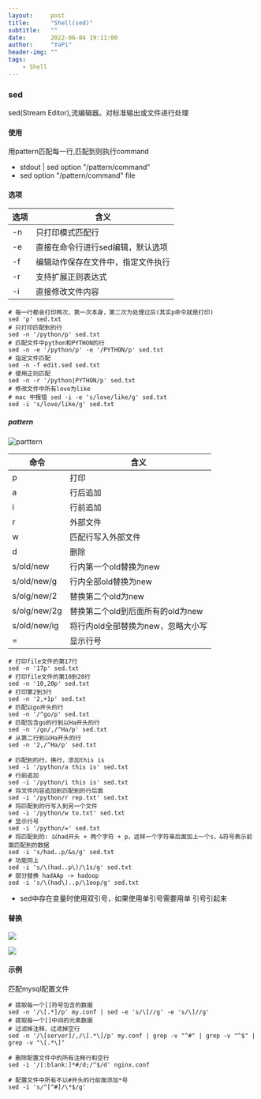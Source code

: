```yaml
---
layout:     post
title:      "Shell(sed)"
subtitle:   ""
date:       2022-06-04 19:11:00
author:     "YaPi"
header-img: ""
tags:
    - Shell
---
```


### sed
sed(Stream Editor),流编辑器。对标准输出或文件进行处理
#### 使用
用pattern匹配每一行,匹配到则执行command
- stdout | sed option "/pattern/command"
- sed option "/pattern/command" file

#### 选项

| 选项  | 含义                 |
|-----|--------------------|
| -n  | 只打印模式匹配行           |
| -e  | 直接在命令行进行sed编辑，默认选项 |
| -f  | 编辑动作保存在文件中，指定文件执行  |
| -r  | 支持扩展正则表达式          |
| -i  | 直接修改文件内容           |

```shell
# 每一行都会打印两次，第一次本身，第二次为处理过后(其实p命令就是打印)
sed 'p' sed.txt
# 只打印匹配到的行
sed -n '/python/p' sed.txt
# 匹配文件中python和PYTHON的行
sed -n -e '/python/p' -e '/PYTHON/p' sed.txt
# 指定文件匹配
sed -n -f edit.sed sed.txt
# 使用正则匹配
sed -n -r '/python|PYTHON/p' sed.txt
# 修改文件中所有love为like
# mac 中报错 sed -i -e 's/love/like/g' sed.txt
sed -i 's/love/like/g' sed.txt
```

##### pattern

![parttern](https://blog-1257627424.cos.ap-chengdu.myqcloud.com/shell/sed-pattern.png)



| 命令           | 含义                    |
|--------------|-----------------------|
| p            | 打印                    |
| a            | 行后追加                  |
| i            | 行前追加                  |
| r            | 外部文件                  |
| w            | 匹配行写入外部文件             |
| d            | 删除                    |
| s/old/new    | 行内第一个old替换为new        |
| s/old/new/g  | 行内全部old替换为new         |
| s/olg/new/2  | 替换第二个old为new          |
| s/olg/new/2g | 替换第二个old到后面所有的old为new |
| s/old/new/ig | 将行内old全部替换为new，忽略大小写  |
| =            | 显示行号                  |

```shell
# 打印file文件的第17行
sed -n '17p' sed.txt
# 打印file文件的第10到20行
sed -n '10,20p' sed.txt
# 打印第2到3行
sed -n '2,+1p' sed.txt
# 匹配以go开头的行
sed -n '/^go/p' sed.txt
# 匹配包含go的行到以Ha开头的行
sed -n '/go/,/^Ha/p' sed.txt
# 从第二行到以Ha开头的行
sed -n '2,/^Ha/p' sed.txt
```

```shell
# 匹配到的行，换行，添加this is 
sed -i '/python/a this is' sed.txt
# 行前追加
sed -i '/python/i this is' sed.txt
# 将文件内容追加到匹配到的行后面
sed -i '/python/r rep.txt' sed.txt
# 将匹配到的行写入到另一个文件
sed -i '/python/w to.txt' sed.txt
# 显示行号
sed -i '/python/=' sed.txt
# 将匹配到的: 以had开头 + 两个字符 + p，这样一个字符串后面加上一个s，&符号表示前面匹配到的数据
sed -i 's/had..p/&s/g' sed.txt
# 功能同上
sed -i 's/\(had..p\)/\1s/g' sed.txt
# 部分替换 hadAAp -> hadoop
sed -i 's/\(had\)..p/\1oop/g' sed.txt
```

- sed中存在变量时使用双引号，如果使用单引号需要用单 引号引起来

#### 替换
![](https://blog-1257627424.cos.ap-chengdu.myqcloud.com/shell/5301654404064_.pic_hd.jpg)

![](https://blog-1257627424.cos.ap-chengdu.myqcloud.com/shell/5311654404620_.pic.jpg)
#### 示例
匹配mysql配置文件
```shell
# 提取每一个[]符号包含的数据
sed -n '/\[.*]/p' my.conf | sed -e 's/\[//g' -e 's/\]//g'
# 提取每一个[]中间的元素数据
# 过滤掉注释、过滤掉空行
sed -n '/\[server]/,/\[.*\]/p' my.conf | grep -v "^#" | grep -v "^$" | grep -v "\[.*\]"
```

```shell
# 删除配置文件中的所有注释行和空行
sed -i '/[:blank:]*#/d;/^$/d' nginx.conf

# 配置文件中所有不以#开头的行前面添加*号
sed -i 's/^[^#]/\*$/g'
```